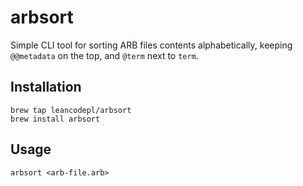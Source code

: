 # arbsort

Simple CLI tool for sorting ARB files contents alphabetically, keeping `@@metadata` on the top, and `@term` next to `term`.

## Installation

```
brew tap leancodepl/arbsort
brew install arbsort
```

## Usage

```
arbsort <arb-file.arb>
```
